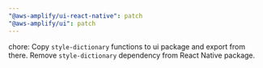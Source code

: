 ```yaml
---
"@aws-amplify/ui-react-native": patch
"@aws-amplify/ui": patch
---
```


chore: Copy `style-dictionary` functions to ui package and export from there. Remove `style-dictionary` dependency from React Native package. 
